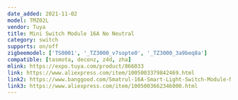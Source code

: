 ```yaml
---
date_added: 2021-11-02
model: TMZ02L
vendor: Tuya
title: Mini Switch Module 16A No Neutral
category: switch
supports: on/off
zigbeemodel: ['TS0001', '_TZ3000_v7sopte0', '_TZ3000_3a9beq8a']
compatible: [tasmota, deconz, z4d, zha]
mlink: https://expo.tuya.com/product/866033
link: https://www.aliexpress.com/item/1005003379842469.html
link2: https://www.banggood.com/Smatrul-16A-Smart-Light-Switch-Module-No-Neutral-Wire-And-Neutral-Wire-Universal-Tuya-ZgBee-3_0-Mini-Breakers-2-Way-Control-Smart-Home-Switch-Works-With-Alexa-Google-Home-p-1908508.html
link3: https://www.aliexpress.com/item/1005003662346000.html
---
```

